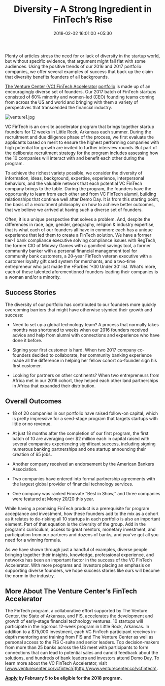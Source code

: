﻿---
title: Diversity – A Strong Ingredient in FinTech’s Rise
date: 2018-02-02 16:01:00 +05:30
tags:
- fintech accelerator
- venture capital
- startup accelerator
- diversity
- entrepreneurship
- financial management
- regtech
- women in fintech
- compliance
- banking
Image: "/uploads/vcfintech.jpg"
Description: "\\$75,000 initial investment. 12 weeks. 90% success rate in raising
  follow-on capital. $2 million raised on avg. in 18 months after completion. Apply
  by February 5 to be considered for VC FinTech Accelerator program 2018."
Person: Laura Waliski
category:
- BankTech
- Retail Banking
- Enabling Technologies
Markets:
- US
- North America
- Little Rock
Is Featured: true
---

Plenty of articles stress the need for or lack of diversity in the startup world, but without specific evidence, that argument might fall flat with some audiences. Using the positive trends of our 2016 and 2017 portfolio companies, we offer several examples of success that back up the claim that diversity benefits founders of all backgrounds.

[The Venture Center (VC) FinTech Accelerator](https://www.venturecenter.co/vcfintech/) [portfolio](https://www.venturecenter.co/portfolio-companies) is made up of an encouragingly diverse set of founders. Our 2017 batch of FinTech startups consisted of 60% minority and women-led (CEO) founding teams coming from across the US and world and bringing with them a variety of perspectives that transcended the financial industry.

![venture1.jpg](/uploads/venture1.jpg)

VC FinTech is an on-site accelerator program that brings together startup founders for 12 weeks in Little Rock, Arkansas each summer. During the recruitment and due diligence phase of the process, we first evaluate the applicants based on merit to ensure the highest performing companies with high potential for growth are invited to further interview rounds. But part of the deliberate recruitment strategy for the program includes assessing how the 10 companies will interact with and benefit each other during the program.

To achieve the richest variety possible, we consider the diversity of information, ideas, background, expertise, experience, interpersonal behaviors, and the valuable network that each potential VC FinTech company brings to the table. During the program, the founders have the opportunity to learn from each other and from VC FinTech alumni, building relationships that continue well after Demo Day. It is from this starting point, the basis of a recruitment philosophy on how to achieve better outcomes, that we believe we arrived at having such a diverse set of founders.

Often, it is a unique perspective that solves a problem. And, despite the differences in race, age, gender, geography, religion & industry expertise, that is what each of our founders all have in common: each has a unique experience that led them to create a FinTech solution. We have a former tier-1 bank compliance executive solving compliance issues with RegTech, the former CIO of Midway Games with a gamified savings tool, a former community banker with a personal financial management tool for community bank customers, a 20-year FinTech veteran executive with a customer loyalty gift card system for merchants, and a two-time entrepreneur who just made the \*Forbes ‘\*30 Under 30’ list. What’s more, each of these talented aforementioned founders leading their companies is a woman and/or a minority.

## Success Stories

The diversity of our portfolio has contributed to our founders more quickly overcoming barriers that might have otherwise stymied their growth and success:

* Need to set up a global technology team? A process that normally takes months was shortened to weeks when our 2016 founders received advice and help from alumni with connections and experience who have done it before.

* Signing your first customer is hard. When two 2017 company co-founders decided to collaborate, her community banking experience made all the difference in helping her fellow cohort co-founder sign his first customer.

* Looking for partners on other continents? When two entrepreneurs from Africa met in our 2016 cohort, they helped each other land partnerships in Africa that expanded their distribution.

## Overall Outcomes

* 18 of 20 companies in our portfolio have raised follow-on capital, which is pretty impressive for a seed-stage program that targets startups with little or no revenue.

* At just 18 months after the completion of our first program, the first batch of 10 are averaging over $2 million each in capital raised with several companies experiencing significant success, including signing numerous banking partnerships and one startup announcing their creation of 65 jobs.

* Another company received an endorsement by the American Bankers Association.

* Two companies have entered into formal partnership agreements with the largest global provider of financial technology services.

* One company was ranked Finovate “Best in Show,” and three companies were featured at Money 20/20 this year.

While having a promising FinTech product is a prerequisite for program acceptance and investment, how these founders add to the mix as a cohort as it relates to de-risking all 10 startups in each portfolio is also an important element. Part of that equation is the diversity of the group. Add in the program’s curriculum, access to great mentors, monetary investment, and participation from our partners and dozens of banks, and you’ve got all you need for a winning formula.

As we have shown through just a handful of examples, diverse people bringing together their insights, knowledge, professional experience, and networks has been an important factor in the success of the VC FinTech Accelerator. With more programs and investors placing an emphasis on supporting diverse founders, we hope success stories like ours will become the norm in the industry.

## More About The Venture Center’s FinTech Accelerator

The FinTech program, a collaborative effort supported by The Venture Center, the State of Arkansas, and FIS, accelerates the development and growth of early-stage financial technology ventures. 10 startups will participate in the rigorous 12-week program in Little Rock, Arkansas. In addition to a $75,000 investment, each VC FinTech participant receives in-depth mentoring and training from FIS and The Venture Center as well as personal access to the FIS C-suite and senior leaders. Top decision-makers from more than 25 banks across the US meet with participants to form connections that can lead to potential sales and candid feedback about the solutions, and hundreds of bank leaders and investors attend Demo Day. To learn more about the VC FinTech Accelerator, visit [www.venturecenter.co/vcfintech](http://www.venturecenter.co/vcfintech).

**[Apply](http://www.f6s.com/vcfintech/apply) by February 5 to be eligible for the 2018 program.**